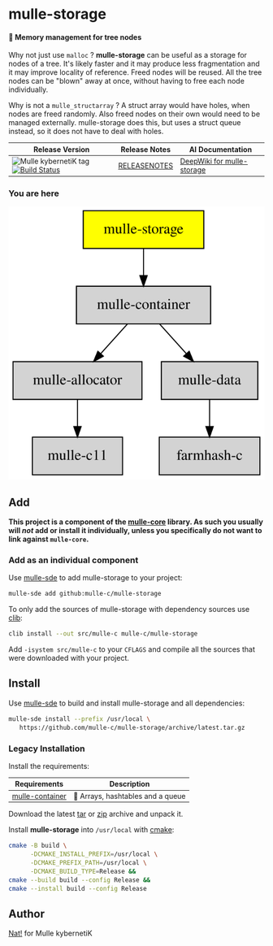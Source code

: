 # mulle-storage

#### 🛅 Memory management for tree nodes

Why not just use `malloc` ? **mulle-storage** can be useful as a storage for 
nodes of a tree. It's likely faster and it may produce less fragmentation and 
it may improve locality of reference. Freed nodes will be reused. All the tree
nodes can be "blown" away at once, without having to free each node
individually.


Why is not a `mulle_structarray` ? A struct array would have holes, when nodes
are freed randomly. Also freed nodes on their own would need to be managed
externally. mulle-storage does this, but uses a struct queue instead, so it
does not have to deal with holes.



| Release Version                                       | Release Notes  | AI Documentation
|-------------------------------------------------------|----------------|---------------
| ![Mulle kybernetiK tag](https://img.shields.io/github/tag/mulle-c/mulle-storage.svg) [![Build Status](https://github.com/mulle-c/mulle-storage/workflows/CI/badge.svg)](//github.com/mulle-c/mulle-storage/actions) | [RELEASENOTES](RELEASENOTES.md) | [DeepWiki for mulle-storage](https://deepwiki.com/mulle-c/mulle-storage)






### You are here

![Overview](overview.dot.svg)





## Add

**This project is a component of the [mulle-core](//github.com/mulle-core/mulle-core) library. As such you usually will *not* add or install it
individually, unless you specifically do not want to link against
`mulle-core`.**


### Add as an individual component

Use [mulle-sde](//github.com/mulle-sde) to add mulle-storage to your project:

``` sh
mulle-sde add github:mulle-c/mulle-storage
```

To only add the sources of mulle-storage with dependency
sources use [clib](https://github.com/clibs/clib):


``` sh
clib install --out src/mulle-c mulle-c/mulle-storage
```

Add `-isystem src/mulle-c` to your `CFLAGS` and compile all the sources that were downloaded with your project.


## Install

Use [mulle-sde](//github.com/mulle-sde) to build and install mulle-storage and all dependencies:

``` sh
mulle-sde install --prefix /usr/local \
   https://github.com/mulle-c/mulle-storage/archive/latest.tar.gz
```

### Legacy Installation

Install the requirements:

| Requirements                                 | Description
|----------------------------------------------|-----------------------
| [mulle-container](https://github.com/mulle-c/mulle-container)             | 🛄 Arrays, hashtables and a queue

Download the latest [tar](https://github.com/mulle-c/mulle-storage/archive/refs/tags/latest.tar.gz) or [zip](https://github.com/mulle-c/mulle-storage/archive/refs/tags/latest.zip) archive and unpack it.

Install **mulle-storage** into `/usr/local` with [cmake](https://cmake.org):

``` sh
cmake -B build \
      -DCMAKE_INSTALL_PREFIX=/usr/local \
      -DCMAKE_PREFIX_PATH=/usr/local \
      -DCMAKE_BUILD_TYPE=Release &&
cmake --build build --config Release &&
cmake --install build --config Release
```


## Author

[Nat!](https://mulle-kybernetik.com/weblog) for Mulle kybernetiK  




